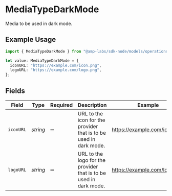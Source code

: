 # MediaTypeDarkMode

Media to be used in dark mode.

## Example Usage

```typescript
import { MediaTypeDarkMode } from "@amp-labs/sdk-node/models/operations";

let value: MediaTypeDarkMode = {
  iconURL: "https://example.com/icon.png",
  logoURL: "https://example.com/logo.png",
};
```

## Fields

| Field                                                             | Type                                                              | Required                                                          | Description                                                       | Example                                                           |
| ----------------------------------------------------------------- | ----------------------------------------------------------------- | ----------------------------------------------------------------- | ----------------------------------------------------------------- | ----------------------------------------------------------------- |
| `iconURL`                                                         | *string*                                                          | :heavy_minus_sign:                                                | URL to the icon for the provider that is to be used in dark mode. | https://example.com/icon.png                                      |
| `logoURL`                                                         | *string*                                                          | :heavy_minus_sign:                                                | URL to the logo for the provider that is to be used in dark mode. | https://example.com/logo.png                                      |
